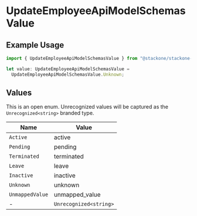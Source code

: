 # UpdateEmployeeApiModelSchemasValue

## Example Usage

```typescript
import { UpdateEmployeeApiModelSchemasValue } from "@stackone/stackone-client-ts/sdk/models/shared";

let value: UpdateEmployeeApiModelSchemasValue =
  UpdateEmployeeApiModelSchemasValue.Unknown;
```

## Values

This is an open enum. Unrecognized values will be captured as the `Unrecognized<string>` branded type.

| Name                   | Value                  |
| ---------------------- | ---------------------- |
| `Active`               | active                 |
| `Pending`              | pending                |
| `Terminated`           | terminated             |
| `Leave`                | leave                  |
| `Inactive`             | inactive               |
| `Unknown`              | unknown                |
| `UnmappedValue`        | unmapped_value         |
| -                      | `Unrecognized<string>` |